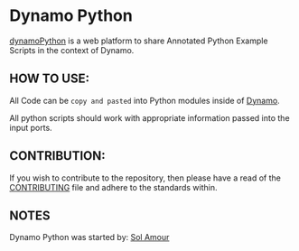# Dynamo Python
[dynamoPython](https://github.com/Amoursol/dynamoPython) is a web platform to share Annotated Python Example Scripts in the context of Dynamo.

## HOW TO USE:
All Code can be ```copy and pasted``` into Python modules inside of [Dynamo](http://dynamobim.org/). 

All python scripts should work with appropriate information passed into the input ports. 

## CONTRIBUTION:
If you wish to contribute to the repository, then please have a read of the [CONTRIBUTING](https://github.com/Amoursol/dynamoPython/blob/master/CONTRIBUTING.md) file and adhere to the standards within.

## NOTES
Dynamo Python was started by: [Sol Amour](https://github.com/Amoursol/dynamoPython)
